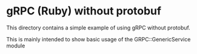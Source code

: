 gRPC (Ruby) without protobuf
========================

This directory contains a simple example of using gRPC without protobuf.

This is mainly intended to show basic usage of the GRPC::GenericService module
